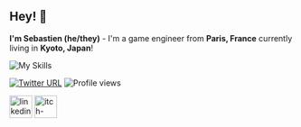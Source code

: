## Hey! 👋

**I'm Sebastien (he/they)** - I'm a game engineer from **Paris, France** currently living in **Kyoto, Japan**!

![My Skills](https://skillicons.dev/icons?i=unity,cs,visualstudio,git,mysql,py,html,css,matlab,blender)

[![Twitter URL](https://img.shields.io/twitter/url/https/twitter.com/Seb_gamedev.svg?style=social&label=Follow%20%40Seb_gamedev)](https://twitter.com/Seb_gamedev) ![Profile views](https://gpvc.arturio.dev/sgaumin)  

[<img src='https://cdn.jsdelivr.net/npm/simple-icons@3.0.1/icons/linkedin.svg' alt='linkedin' height='40'>](https://www.linkedin.com/in/https://www.linkedin.com/in/sebastien-gaumin//) [<img src='https://cdn.jsdelivr.net/npm/simple-icons@3.0.1/icons/itch-dot-io.svg' alt='itch-dot-io' height='40'>](https://seb-gamedev.itch.io/)  
